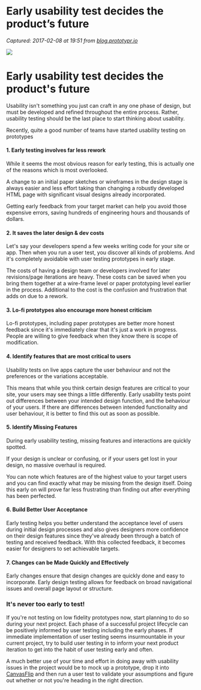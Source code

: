 # Early usability test decides the product’s future

_Captured: 2017-02-08 at 19:51 from [blog.prototypr.io](https://blog.prototypr.io/early-usability-test-decides-the-products-future-1b68a41cd0ec?source=userActivityShare-c79006fee040-1486579906)_

![](https://cdn-images-1.medium.com/max/2000/1*cExDIDAo6Z_VlWf8YKeHSw.png)

# Early usability test decides the product's future

Usability isn't something you just can craft in any one phase of design, but must be developed and refined throughout the entire process. Rather, usability testing should be the last place to start thinking about usability.

Recently, quite a good number of teams have started usability testing on prototypes

#### **1\. Early testing involves far less rework**

While it seems the most obvious reason for early testing, this is actually one of the reasons which is most overlooked.

A change to an initial paper sketches or wireframes in the design stage is always easier and less effort taking than changing a robustly developed HTML page with significant visual designs already incorporated.

Getting early feedback from your target market can help you avoid those expensive errors, saving hundreds of engineering hours and thousands of dollars.

#### 2\. **It saves the later design & dev costs**

Let's say your developers spend a few weeks writing code for your site or app. Then when you run a user test, you discover all kinds of problems. And it's completely avoidable with user testing prototypes in early stage.

The costs of having a design team or developers involved for later revisions/page iterations are heavy. These costs can be saved when you bring them together at a wire-frame level or paper prototyping level earlier in the process. Additional to the cost is the confusion and frustration that adds on due to a rework.

#### 3\. Lo-fi prototypes also encourage more honest criticism

Lo-fi prototypes, including paper prototypes are better more honest feedback since it's immediately clear that it's just a work in progress. People are willing to give feedback when they know there is scope of modification.

#### 4\. **Identify features that are most critical to users**

Usability tests on live apps capture the user behaviour and not the preferences or the variations acceptable.

This means that while you think certain design features are critical to your site, your users may see things a little differently. Early usability tests point out differences between your intended design function, and the behaviour of your users. If there are differences between intended functionality and user behaviour, it is better to find this out as soon as possible.

#### 5\. **Identify Missing Features**

During early usability testing, missing features and interactions are quickly spotted.

If your design is unclear or confusing, or if your users get lost in your design, no massive overhaul is required.

You can note which features are of the highest value to your target users and you can find exactly what may be missing from the design itself. Doing this early on will prove far less frustrating than finding out after everything has been perfected.

#### **6\. Build Better User Acceptance**

Early testing helps you better understand the acceptance level of users during initial design processes and also gives designers more confidence on their design features since they've already been through a batch of testing and received feedback. With this collected feedback, it becomes easier for designers to set achievable targets.

#### **7\. Changes can be Made Quickly and Effectively**

Early changes ensure that design changes are quickly done and easy to incorporate. Early design testing allows for feedback on broad navigational issues and overall page layout or structure.

### It's never too early to test!

If you're not testing on low fidelity prototypes now, start planning to do so during your next project. Each phase of a successful project lifecycle can be positively informed by user testing including the early phases. If immediate implementation of user testing seems insurmountable in your current project, try to build user testing in to inform your next product iteration to get into the habit of user testing early and often.

A much better use of your time and effort in doing away with usability issues in the project would be to mock up a prototype, drop it into [CanvasFlip](https://www.canvasflip.com/?ref=medium) and then run a user test to validate your assumptions and figure out whether or not you're heading in the right direction.
